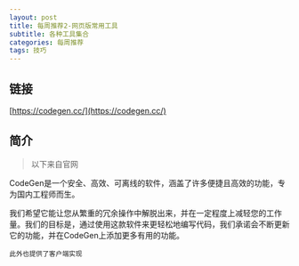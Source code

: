 ```yaml
---
layout: post
title: 每周推荐2-网页版常用工具
subtitle: 各种工具集合
categories: 每周推荐
tags: 技巧 
---
```


## 链接

[https://codegen.cc/](https://codegen.cc/)

## 简介

> 以下来自官网

CodeGen是一个安全、高效、可离线的软件，涵盖了许多便捷且高效的功能，专为国内工程师而生。

我们希望它能让您从繁重的冗余操作中解脱出来，并在一定程度上减轻您的工作量。我们的目标是，通过使用这款软件来更轻松地编写代码，我们承诺会不断更新它的功能，并在CodeGen上添加更多有用的功能。



`此外也提供了客户端实现`